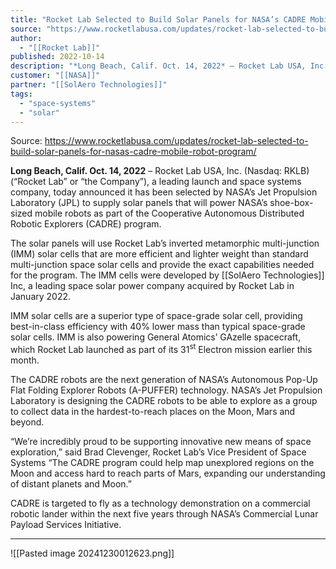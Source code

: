 ```yaml
---
title: "Rocket Lab Selected to Build Solar Panels for NASA’s CADRE Mobile Robot Program "
source: "https://www.rocketlabusa.com/updates/rocket-lab-selected-to-build-solar-panels-for-nasas-cadre-mobile-robot-program/"
author:
  - "[[Rocket Lab]]"
published: 2022-10-14
description: "*Long Beach, Calif. Oct. 14, 2022* – Rocket Lab USA, Inc. (Nasdaq: RKLB) (“Rocket Lab” or “the Company”), a leading launch and space systems company, today announced it has been selected by NASA’s Jet Propulsion Laboratory (JPL) to supply solar panels that will power NASA’s shoe-box-sized mobile robots as part of the Cooperative Autonomous Distributed Robotic Explorers (CADRE) program."
customer: "[[NASA]]"
partner: "[[SolAero Technologies]]"
tags:
  - "space-systems"
  - "solar"
---
```


Source: https://www.rocketlabusa.com/updates/rocket-lab-selected-to-build-solar-panels-for-nasas-cadre-mobile-robot-program/

**Long Beach, Calif. Oct. 14, 2022** – Rocket Lab USA, Inc. (Nasdaq: RKLB) (“Rocket Lab” or “the Company”), a leading launch and space systems company, today announced it has been selected by NASA’s Jet Propulsion Laboratory (JPL) to supply solar panels that will power NASA’s shoe-box-sized mobile robots as part of the Cooperative Autonomous Distributed Robotic Explorers (CADRE) program. 

The solar panels will use Rocket Lab’s inverted metamorphic multi-junction (IMM) solar cells that are more efficient and lighter weight than standard multi-junction space solar cells and provide the exact capabilities needed for the program. The IMM cells were developed by [[SolAero Technologies]] Inc, a leading space solar power company acquired by Rocket Lab in January 2022.

IMM solar cells are a superior type of space-grade solar cell, providing best-in-class efficiency with 40% lower mass than typical space-grade solar cells. IMM is also powering General Atomics’ GAzelle spacecraft, which Rocket Lab launched as part of its 31<sup>st</sup> Electron mission earlier this month.

The CADRE robots are the next generation of NASA’s Autonomous Pop-Up Flat Folding Explorer Robots (A-PUFFER) technology. NASA’s Jet Propulsion Laboratory is designing the CADRE robots to be able to explore as a group to collect data in the hardest-to-reach places on the Moon, Mars and beyond.

“We’re incredibly proud to be supporting innovative new means of space exploration,” said Brad Clevenger, Rocket Lab’s Vice President of Space Systems “The CADRE program could help map unexplored regions on the Moon and access hard to reach parts of Mars, expanding our understanding of distant planets and Moon.”

CADRE is targeted to fly as a technology demonstration on a commercial robotic lander within the next five years through NASA’s Commercial Lunar Payload Services Initiative.

---

![[Pasted image 20241230012623.png]]